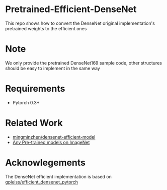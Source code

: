 # Pretrained-Efficient-DenseNet
This repo shows how to convert the DenseNet original implementation's pretrained weights to the efficient ones

# Note
We only provide the pretrained DenseNet169 sample code, other structures should be easy to implement in the same way

# Requirements
* Pytorch 0.3+

# Related Work
* [mingminzhen/densenet-efficient-model](https://github.com/mingminzhen/densenet-efficient-model)
* [Any Pre-trained models on ImageNet](https://github.com/gpleiss/efficient_densenet_pytorch/issues/13)

# Acknowlegements
The DenseNet efficient implementation is based on [gpleiss/efficient_densenet_pytorch](https://github.com/gpleiss/efficient_densenet_pytorch/tree/pytorch_0.3.1)



